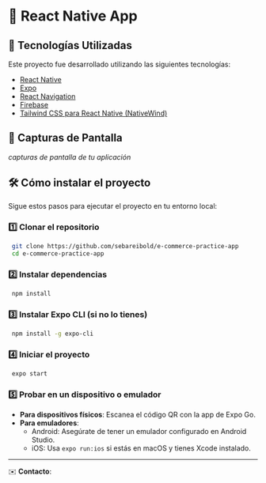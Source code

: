 # 📱 React Native App

## 🚀 Tecnologías Utilizadas

Este proyecto fue desarrollado utilizando las siguientes tecnologías:

- [React Native](https://reactnative.dev/)
- [Expo](https://expo.dev/)
- [React Navigation](https://reactnavigation.org/)
- [Firebase](https://firebase.google.com/)
- [Tailwind CSS para React Native (NativeWind)](https://www.nativewind.dev/)

## 📸 Capturas de Pantalla

_capturas de pantalla de tu aplicación_

## 🛠️ Cómo instalar el proyecto

Sigue estos pasos para ejecutar el proyecto en tu entorno local:

### 1️⃣ Clonar el repositorio
```sh
 git clone https://github.com/sebareibold/e-commerce-practice-app
 cd e-commerce-practice-app
```

### 2️⃣ Instalar dependencias
```sh
 npm install
```

### 3️⃣ Instalar Expo CLI (si no lo tienes)
```sh
 npm install -g expo-cli
```

### 4️⃣ Iniciar el proyecto
```sh
 expo start
```

### 5️⃣ Probar en un dispositivo o emulador
- **Para dispositivos físicos**: Escanea el código QR con la app de Expo Go.
- **Para emuladores**:
  - Android: Asegúrate de tener un emulador configurado en Android Studio.
  - iOS: Usa `expo run:ios` si estás en macOS y tienes Xcode instalado.

---
✉️ **Contacto**: 
